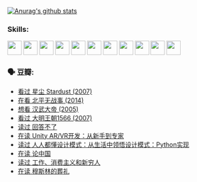 
[![Anurag's github stats](https://github-readme-stats.vercel.app/api?username=w940853815)](https://github.com/anuraghazra/github-readme-stats)

### Skills:

<code><img height="32" src="https://cdn.jsdelivr.net/npm/simple-icons@v5/icons/python.svg"></code>
<code><img height="32" src="https://cdn.jsdelivr.net/npm/simple-icons@v5/icons/javascript.svg"></code>
<code><img height="32" src="https://cdn.jsdelivr.net/npm/simple-icons@v5/icons/django.svg"></code>
<code><img height="32" src="https://cdn.jsdelivr.net/npm/simple-icons@v5/icons/flask.svg"></code>
<code><img height="32" src="https://cdn.jsdelivr.net/npm/simple-icons@v5/icons/vuetify.svg"></code>
<code><img height="32" src="https://cdn.jsdelivr.net/npm/simple-icons@v5/icons/git.svg"></code>
<code><img height="32" src="https://cdn.jsdelivr.net/npm/simple-icons@v5/icons/docker.svg"></code>
<code><img height="32" src="https://cdn.jsdelivr.net/npm/simple-icons@v5/icons/postgresql.svg"></code>
<code><img height="32" src="https://cdn.jsdelivr.net/npm/simple-icons@v5/icons/elasticsearch.svg"></code>
<code><img height="32" src="https://cdn.jsdelivr.net/npm/simple-icons@v5/icons/macos.svg"></code>
<code><img height="32" src="https://cdn.jsdelivr.net/npm/simple-icons@v5/icons/linux.svg"></code>

### 🗣 豆瓣:

<!-- DOUBAN-ACTIVITIES:START -->
- [看过 星尘 Stardust‎ (2007)](https://www.douban.com/people/136069238/status/3822692117/?_i=49362617)
- [在看 北平无战事‎ (2014)](https://www.douban.com/people/136069238/status/3821449886/?_i=49362617)
- [想看 汉武大帝‎ (2005)](https://www.douban.com/people/136069238/status/3821405621/?_i=49362617)
- [看过 大明王朝1566‎ (2007)](https://www.douban.com/people/136069238/status/3821396719/?_i=49362617)
- [读过 回答不了](https://www.douban.com/people/136069238/status/3812155932/?_i=49362617)
- [在读 Unity AR/VR开发：从新手到专家](https://www.douban.com/people/136069238/status/3810864648/?_i=49362617)
- [读过 人人都懂设计模式：从生活中领悟设计模式：Python实现](https://www.douban.com/people/136069238/status/3806334005/?_i=49362617)
- [在读 论中国](https://www.douban.com/people/136069238/status/3805671678/?_i=49362617)
- [读过 工作、消费主义和新穷人](https://www.douban.com/people/136069238/status/3803834644/?_i=49362617)
- [在读 穆斯林的葬礼](https://www.douban.com/people/136069238/status/3802824932/?_i=49362617)
<!-- DOUBAN-ACTIVITIES:END -->
<!--
**w940853815/w940853815** is a ✨ _special_ ✨ repository because its `README.md` (this file) appears on your GitHub profile.

Here are some ideas to get you started:

- 🔭 I’m currently working on ...
- 🌱 I’m currently learning ...
- 👯 I’m looking to collaborate on ...
- 🤔 I’m looking for help with ...
- 💬 Ask me about ...
- 📫 How to reach me: ...
- 😄 Pronouns: ...
- ⚡ Fun fact: ...
-->
